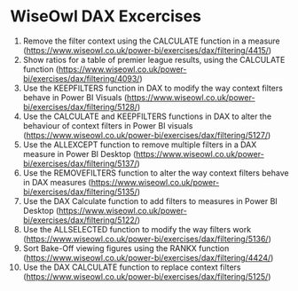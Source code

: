 # WiseOwl DAX Excercises  

1. Remove the filter context using the CALCULATE function in a measure (https://www.wiseowl.co.uk/power-bi/exercises/dax/filtering/4415/)
2. Show ratios for a table of premier league results, using the CALCULATE function (https://www.wiseowl.co.uk/power-bi/exercises/dax/filtering/4093/)
3. Use the KEEPFILTERS function in DAX to modify the way context filters behave in Power BI Visuals (https://www.wiseowl.co.uk/power-bi/exercises/dax/filtering/5128/)
4. Use the CALCULATE and KEEPFILTERS functions in DAX to alter the behaviour of context filters in Power BI visuals (https://www.wiseowl.co.uk/power-bi/exercises/dax/filtering/5127/)
5. Use the ALLEXCEPT function to remove multiple filters in a DAX measure in Power BI Desktop (https://www.wiseowl.co.uk/power-bi/exercises/dax/filtering/5137/)
6. Use the REMOVEFILTERS function to alter the way context filters behave in DAX measures (https://www.wiseowl.co.uk/power-bi/exercises/dax/filtering/5135/)
7. Use the DAX Calculate function to add filters to measures in Power BI Desktop (https://www.wiseowl.co.uk/power-bi/exercises/dax/filtering/5122/)
8. Use the ALLSELECTED function to modify the way filters work (https://www.wiseowl.co.uk/power-bi/exercises/dax/filtering/5136/)
9. Sort Bake-Off viewing figures using the RANKX function (https://www.wiseowl.co.uk/power-bi/exercises/dax/filtering/4424/)
10. Use the DAX CALCULATE function to replace context filters (https://www.wiseowl.co.uk/power-bi/exercises/dax/filtering/5125/)